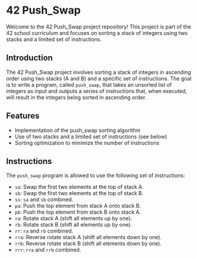 # 42 Push_Swap

Welcome to the 42 Push_Swap project repository! This project is part of the 42 school curriculum and focuses on sorting a stack of integers using two stacks and a limited set of instructions.

## Introduction

The 42 Push_Swap project involves sorting a stack of integers in ascending order using two stacks (A and B) and a specific set of instructions. The goal is to write a program, called `push_swap`, that takes an unsorted list of integers as input and outputs a series of instructions that, when executed, will result in the integers being sorted in ascending order.

## Features

- Implementation of the push_swap sorting algorithm
- Use of two stacks and a limited set of instructions (see below)
- Sorting optimization to minimize the number of instructions

## Instructions

The `push_swap` program is allowed to use the following set of instructions:

- `sa`: Swap the first two elements at the top of stack A.
- `sb`: Swap the first two elements at the top of stack B.
- `ss`: `sa` and `sb` combined.
- `pa`: Push the top element from stack A onto stack B.
- `pb`: Push the top element from stack B onto stack A.
- `ra`: Rotate stack A (shift all elements up by one).
- `rb`: Rotate stack B (shift all elements up by one).
- `rr`: `ra` and `rb` combined.
- `rra`: Reverse rotate stack A (shift all elements down by one).
- `rrb`: Reverse rotate stack B (shift all elements down by one).
- `rrr`: `rra` and `rrb` combined.
